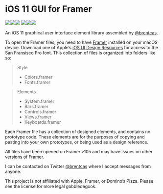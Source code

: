 # iOS 11 GUI for Framer

![][image-1]![][image-2]![][image-3]
![][image-4]![][image-5]![][image-6]

An iOS 11 graphical user interface element library assembled by [@brentcas][1].

To open the Framer files, you need to have [Framer][2] installed on your macOS device. Download one of Apple’s [iOS UI Design Resources][3] for access to the San Fransisco Pro font. This collection of files is organized into folders like so:

> Style
> - Colors.framer
> - Fonts.framer

> Elements
> - System.framer
> - Bars.framer
> - Controls.framer
> - Views.framer
> - Keyboards.framer

Each Framer file has a collection of designed elements, and contains no prototype code. These elements are for the purposes of copying and pasting into your own prototypes, or being used as a design reference.

All files have been opened on Framer v105 and may have issues on other versions of Framer.

I can be contacted on Twitter [@brentcas][4] where I accept messages from anyone.

This project is not affiliated with Apple, Framer, or Domino’s Pizza. Please see the license for more legal gobbledegook.

[1]:	https://github.com/brentcas
[2]:	https://framer.com/
[3]:	https://developer.apple.com/design/resources/
[4]:	https://twitter.com/brentcas

[image-1]:	https://github.com/brentcas/iOS-11-Framer/blob/master/README-Images/Bars-Shot%402x.png
[image-2]:	https://github.com/brentcas/iOS-11-Framer/blob/master/README-Images/Bars2-Shot%402x.png
[image-3]:	https://github.com/brentcas/iOS-11-Framer/blob/master/README-Images/Views-Shot%402x.png
[image-4]:	https://github.com/brentcas/iOS-11-Framer/blob/master/README-Images/Views2-Shot%402x.png
[image-5]:	https://github.com/brentcas/iOS-11-Framer/blob/master/README-Images/Controls-Shot%402x.png
[image-6]:	https://github.com/brentcas/iOS-11-Framer/blob/master/README-Images/Keyboard-Shot%402x.png